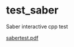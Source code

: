 # test_saber
Saber interactive cpp test

[sabertest.pdf](https://github.com/koziura/test_saber/new/master/docs/sabertest.pdf)

